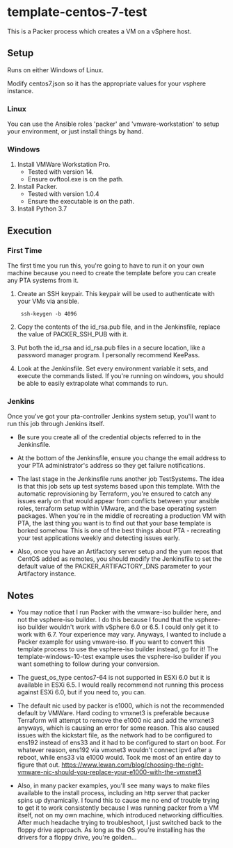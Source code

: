 # template-centos-7-test

This is a Packer process which creates a VM on a vSphere host.

## Setup

Runs on either Windows of Linux.

Modify centos7.json so it has the appropriate values for your vsphere instance.

### Linux

You can use the Ansible roles 'packer' and 'vmware-workstation' to setup your environment, 
or just install things by hand.

### Windows

1. Install VMWare Workstation Pro.
   * Tested with version 14.
   * Ensure ovftool.exe is on the path.
1. Install Packer.
   * Tested with version 1.0.4
   * Ensure the executable is on the path.
1. Install Python 3.7

## Execution

### First Time

The first time you run this, you're going to have to run it on your own machine
because you need to create the template before you can create any PTA systems from it.

1. Create an SSH keypair. This keypair will be used to authenticate with your VMs via ansible.

        ssh-keygen -b 4096

1. Copy the contents of the id_rsa.pub file, and in the Jenkinsfile, replace the value of PACKER_SSH_PUB
with it. 
1. Put both the id_rsa and id_rsa.pub files in a secure location, like a password manager program.
I personally recommend KeePass.
1. Look at the Jenkinsfile. Set every environment variable it sets, and execute the commands listed.
If you're running on windows, you should be able to easily extrapolate what commands to run.

### Jenkins

Once you've got your pta-controller Jenkins system setup, you'll want to run this job through
Jenkins itself. 

* Be sure you create all of the credential objects referred to in the Jenkinsfile.

* At the bottom of the Jenkinsfile, ensure you change the email address to your PTA 
administrator's address so they get failure notifications.

* The last stage in the Jenkinsfile runs another job TestSystems. The idea is that this
job sets up test systems based upon this template. With the automatic reprovisioning
by Terraform, you're ensured to catch any issues early on that would appear from
conflicts between your ansible roles, terraform setup within VMware, and the base operating system packages.
When you're in the middle of recreating a production VM with PTA, the last thing
you want is to find out that your base template is borked somehow. This is one of the
best things about PTA - recreating your test applications weekly and detecting issues early.

* Also, once you have an Artifactory server setup and the yum repos that CentOS added as remotes,
you should modify the Jenkinsfile to set the default value of the PACKER_ARTIFACTORY_DNS parameter
to your Artifactory instance.

## Notes

* You may notice that I run Packer with the vmware-iso builder here, and not the vsphere-iso builder.
I do this because I found that the vsphere-iso builder wouldn't work with vSphere 6.0 or 6.5.
I could only get it to work with 6.7. Your experience may vary. Anyways, I wanted to include
a Packer example for using vmware-iso. If you want to convert this template process to use the
vsphere-iso builder instead, go for it! The template-windows-10-test example uses the 
vsphere-iso builder if you want something to follow during your conversion.

* The guest_os_type centos7-64 is not supported in ESXi 6.0 but it is available in ESXi 6.5.
I would really recommend not running this process against ESXi 6.0, but if you need to, you can.
  
* The default nic used by packer is e1000, which is not the recommended default by VMWare. 
Hard coding to vmxnet3 is preferable because Terraform will attempt to remove the e1000 nic and
add the vmxnet3 anyways, which is causing an error for some reason. This also caused issues
with the kickstart file, as the network had to be configured to ens192 instead of ens33 and
it had to be configured to start on boot. For whatever reason, ens192 via vmxnet3 wouldn't 
connect ipv4 after a reboot, while ens33 via e1000 would. Took me most of an entire day
to figure that out. 
https://www.lewan.com/blog/choosing-the-right-vmware-nic-should-you-replace-your-e1000-with-the-vmxnet3

* Also, in many packer examples, you'll see many ways to make files available to the install
process, including an http server that packer spins up dynamically. I found this to cause
me no end of trouble trying to get it to work consistently because I was running
packer from a VM itself, not on my own machine, which introduced networking difficulties.
After much headache trying to troubleshoot, I just switched back to the floppy drive approach.
As long as the OS you're installing has the drivers for a floppy drive, you're golden... 
